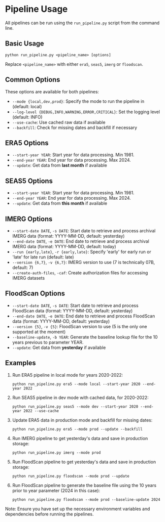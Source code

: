 # Pipeline Usage

All pipelines can be run using the `run_pipeline.py` script from the command line.

## Basic Usage

```
python run_pipeline.py <pipeline_name> [options]
```

Replace `<pipeline_name>` with either `era5`, `seas5`, `imerg` or `floodscan`.

## Common Options

These options are available for both pipelines:

- `--mode {local,dev,prod}`: Specify the mode to run the pipeline in (default: local)
- `--log-level {DEBUG,INFO,WARNING,ERROR,CRITICAL}`: Set the logging level (default: INFO)
- `--use-cache`: Use cached raw data if available
- `--backfill`: Check for missing dates and backfill if necessary

## ERA5 Options

- `--start-year YEAR`: Start year for data processing. Min 1981.
- `--end-year YEAR`: End year for data processing. Max 2024.
- `--update`: Get data from **last month** if available

## SEAS5 Options

- `--start-year YEAR`: Start year for data processing. Min 1981.
- `--end-year YEAR`: End year for data processing. Max 2024.
- `--update`: Get data from **this month** if available

## IMERG Options

- `--start-date DATE`, `-s DATE`: Start date to retrieve and process archival IMERG data (format: YYYY-MM-DD, default: yesterday)
- `--end-date DATE`, `-e DATE`: End date to retrieve and process archival IMERG data (format: YYYY-MM-DD, default: today)
- `--run {early,late}`, `-r {early,late}`: Specify 'early' for early run or 'late' for late run (default: late)
- `--version {6,7}`, `-v {6,7}`: IMERG version to use (7 is technically 07B, default: 7)
- `--create-auth-files`, `-caf`: Create authorization files for accessing IMERG datasets

## FloodScan Options

- `--start-date DATE`, `-s DATE`: Start date to retrieve and process FloodScan data (format: YYYY-MM-DD, default: yesterday)
- `--end-date DATE`, `-e DATE`: End date to retrieve and process FloodScan data (format: YYYY-MM-DD, default: yesterday)
- `--version {5}`, `-v {5}`: FloodScan version to use (5 is the only one supported at the moment)
- `--baseline-update`, `-b YEAR`: Generate the baseline lookup file for the 10 years previous to parameter YEAR.
- `--update`: Get data from **yesterday** if available

## Examples

1. Run ERA5 pipeline in local mode for years 2020-2022:
   ```
   python run_pipeline.py era5 --mode local --start-year 2020 --end-year 2022
   ```

2. Run SEAS5 pipeline in dev mode with cached data, for 2020-2022:
   ```
   python run_pipeline.py seas5 --mode dev --start-year 2020 --end-year 2022 --use-cache
   ```

3. Update ERA5 data in production mode and backfill for missing dates:
   ```
   python run_pipeline.py era5 --mode prod --update --backfill
   ```

4. Run IMERG pipeline to get yesterday's data and save in production storage:
   ```
   python run_pipeline.py imerg --mode prod
   ```

5. Run FloodScan pipeline to get yesterday's data and save in production storage:
   ```
   python run_pipeline.py floodscan --mode prod --update
   ```

6. Run FloodScan pipeline to generate the baseline file using the 10 years prior to year parameter (2024 in this case):
   ```
   python run_pipeline.py floodscan --mode prod --baseline-update 2024
   ```

Note: Ensure you have set up the necessary environment variables and dependencies before running the pipelines.
